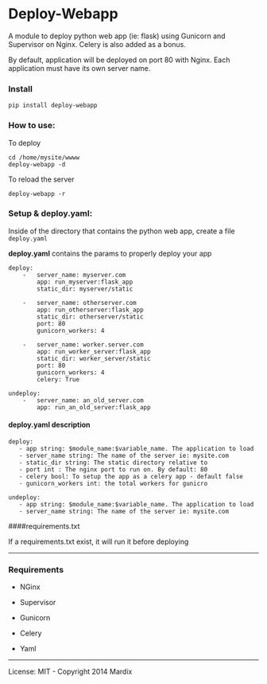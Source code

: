 # Deploy-Webapp

A module to deploy python web app (ie: flask) using Gunicorn and Supervisor on Nginx.
Celery is also added as a bonus.

By default, application will be deployed on port 80 with Nginx. Each application must have its own server name.


### Install

	pip install deploy-webapp


### How to use:

To deploy

	cd /home/mysite/wwww
	deploy-webapp -d
	
To reload the server

	deploy-webapp -r
	
	
### Setup & deploy.yaml:
	
Inside of the directory that contains the python web app, create a file `deploy.yaml` 


**deploy.yaml** contains the params to properly deploy your app


	deploy:
        -   server_name: myserver.com
            app: run_myserver:flask_app
            static_dir: myserver/static
    
        -   server_name: otherserver.com
            app: run_otherserver:flask_app
            static_dir: otherserver/static
            port: 80
            gunicorn_workers: 4
    
        -   server_name: worker.server.com
            app: run_worker_server:flask_app
            static_dir: worker_server/static
            port: 80
            gunicorn_workers: 4
            celery: True
    
    undeploy:
        -   server_name: an_old_server.com
            app: run_an_old_server:flask_app



#### deploy.yaml description

	deploy:
       - app string: $module_name:$variable_name. The application to load
       - server_name string: The name of the server ie: mysite.com
       - static_dir string: The static directory relative to
       - port int : The nginx port to run on. By default: 80
       - celery bool: To setup the app as a celery app - default false
       - gunicorn_workers int: the total workers for gunicro

	undeploy:
       - app string: $module_name:$variable_name. The application to load
       - server_name string: The name of the server ie: mysite.com


####requirements.txt

If a requirements.txt exist, it will run it before deploying


---

### Requirements

- NGinx

- Supervisor
 
- Gunicorn

- Celery

- Yaml

---

License: MIT - Copyright 2014 Mardix